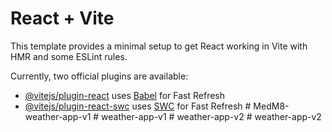 # React + Vite

This template provides a minimal setup to get React working in Vite with HMR and some ESLint rules.

Currently, two official plugins are available:

- [@vitejs/plugin-react](https://github.com/vitejs/vite-plugin-react/blob/main/packages/plugin-react/README.md) uses [Babel](https://babeljs.io/) for Fast Refresh
- [@vitejs/plugin-react-swc](https://github.com/vitejs/vite-plugin-react-swc) uses [SWC](https://swc.rs/) for Fast Refresh
#   M e d M 8 - w e a t h e r - a p p - v 1  
 #   w e a t h e r - a p p - v 1  
 #   w e a t h e r - a p p - v 2  
 #   w e a t h e r - a p p - v 2  
 